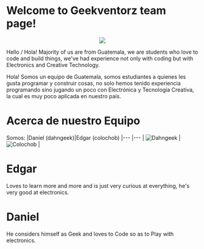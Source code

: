Welcome to Geekventorz team page!
================
<p align="center">
  <img src="http://dahngeek.com/d/Geekventorz/bannergeekventorz.jpg"/>
</p>
Hello / Hola!
Majority of us are from Guatemala, we are students who love to code and build things, we've had experience not only with coding but with Electronics and Creative Technology.

Hola! Somos un equipo de Guatemala, somos estudiantes a quienes les gusta programar y construir cosas, no solo hemos tenido experiencia programando sino jugando un poco con Electrónica y Tecnología Creativa, la cual es muy poco aplicada en nuestro país.

Acerca de nuestro Equipo
===========================

Somos:
|Daniel (dahngeek)|Edgar (colochob)
|--- |---
| ![Dahngeek](http://dahngeek.com/d/Geekventorz/smalldahngeek.jpg) | ![Colochob](http://dahngeek.com/d/Geekventorz/smallcolochob.jpg) |

Edgar
=======
Loves to learn more and more and is just very curious at everything, he's very good at electronics.

Daniel
=======
He considers himself as Geek and loves to Code so as to Play with electronics.
